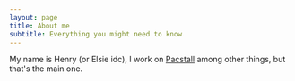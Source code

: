 ```yaml
---
layout: page
title: About me
subtitle: Everything you might need to know
---
```


My name is Henry (or Elsie idc), I work on [Pacstall](https://pacstall.dev) among other things, but that's the main one.
